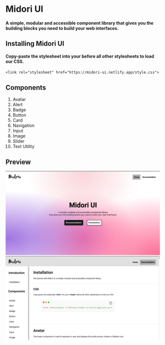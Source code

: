 # Midori UI
#### A simple, modular and accessible component library that gives you the building blocks you need to build your web interfaces.

## Installing Midori UI
#### Copy-paste the stylesheet <link> into your <head> before all other stylesheets to load our CSS.
```
<link rel="stylesheet" href="https://midori-ui.netlify.app/style.css">
```
## Components
1. Avatar
2. Alert
3. Badge
4. Button
5. Card
6. Navigation
7. Input
8. Image
9. Slider
10. Text Utility

## Preview
![Home Page](/assets/home_page.png)
![Documentation Page](/assets/documentation_page.png)



